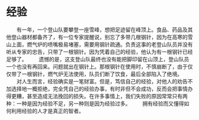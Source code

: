 # 经验
　　有一年，一个登山队要攀登一座雪峰，想把足迹留在峰顶上。食品、药品及其他登山器材都备齐了，有一位专家提醒说，别忘了多带几根钢针，因为在高寒的雪山上面，燃气炉的喷嘴极易堵塞，需要用钢针疏通。负责这事的老登山队员并没有听从专家的忠告，只带了一根钢针。因为凭着自己的经验，他认为有一根钢针已经足够了。 
　　遗憾的是，这支登山队最终也没有能把脚印留在山顶上，登山队员一个也没有再回来。问题就出在钢针上。那根钢针在使用时，不慎崩断了，由于仅仅带了一根钢针，燃气炉无法使用，队员们断了饮食，最后全部陷入了绝境。 
　　对人生而言，经验确实是一笔财富。但是，笃信自己的经验，对他人的劝告不加选择地一概拒绝，完全凭自己的经验办事，有时非但不会成功，反而会把事情办得更糟，甚至造成无法挽回的损失。在许多事情上，我们失败的原因常常只有两种：一种是因为经验不足，另一种则是因为经验过多。 
　　拥有经验而又懂得如何利用经验的人才是真正的智者。
 